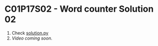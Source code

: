 # C01P17S02 - Word counter Solution 02

1. Check [solution.py](./solution.py)
1. *Video coming soon.*
